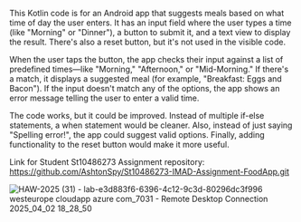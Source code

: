 This Kotlin code is for an Android app that suggests meals based on what time of day the user enters. It has an input field where the user types a time (like "Morning" or "Dinner"), a button to submit it, and a text view to display the result. There's also a reset button, but it's not used in the visible code.

When the user taps the button, the app checks their input against a list of predefined times—like "Morning," "Afternoon," or "Mid-Morning." If there's a match, it displays a suggested meal (for example, "Breakfast: Eggs and Bacon"). If the input doesn't match any of the options, the app shows an error message telling the user to enter a valid time.

The code works, but it could be improved. Instead of multiple if-else statements, a when statement would be cleaner. Also, instead of just saying "Spelling error!", the app could suggest valid options. Finally, adding functionality to the reset button would make it more useful.

Link for Student St10486273 Assignment repository: https://github.com/AshtonSpy/St10486273-IMAD-Assignment-FoodApp.git

![HAW-2025 (31) - lab-e3d883f6-6396-4c12-9c3d-80296dc3f996 westeurope cloudapp azure com_7031 - Remote Desktop Connection 2025_04_02 18_28_50](https://github.com/user-attachments/assets/8a2c8373-add9-4e75-ad7d-44c97c12c24c)
